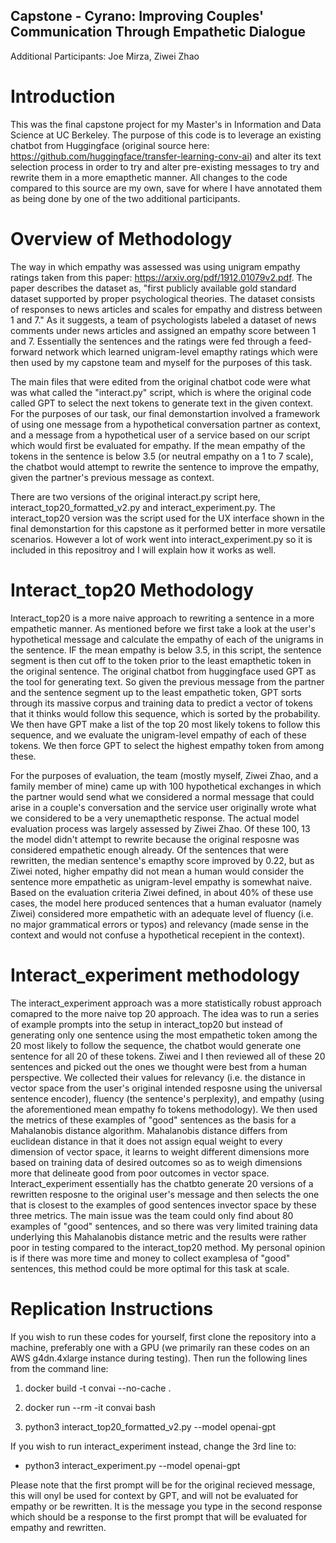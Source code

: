 ## Capstone - Cyrano: Improving Couples' Communication Through Empathetic Dialogue

Additional Participants: Joe Mirza, Ziwei Zhao

# Introduction
This was the final capstone project for my Master's in Information and Data Science at UC Berkeley. The purpose of this code is to leverage an existing chatbot from Huggingface (original source here: https://github.com/huggingface/transfer-learning-conv-ai) and alter its text selection process in order to try and alter pre-existing messages to try and rewrite them in a more emapthetic manner. All changes to the code compared to this source are my own, save for where I have annotated them as being done by one of the two additional participants.

# Overview of Methodology
The way in which empathy was assessed was using unigram empathy ratings taken from this paper: https://arxiv.org/pdf/1912.01079v2.pdf. The paper describes the dataset as, "first publicly available gold standard dataset supported by proper psychological theories. The dataset consists of responses to news articles and scales for empathy and distress between 1 and 7." As it suggests, a team of psychologists labeled a dataset of news comments under news articles and assigned an empathy score between 1 and 7. Essentially the sentences and the ratings were fed through a feed-forward network which learned unigram-level emapthy ratings which were then used by my capstone team and myself for the purposes of this task.

The main files that were edited from the original chatbot code were what was what called the "interact.py" script, which is where the original code called GPT to select the next tokens to generate text in the given context. For the purposes of our task, our final demonstartion involved a framework of using one message from a hypothetical conversation partner as context, and a message from a hypothetical user of a service based on our script which would first be evaluated for empathy. If the mean empathy of the tokens in the sentence is below 3.5 (or neutral empathy on a 1 to 7 scale), the chatbot would attempt to rewrite the sentence to improve the empathy, given the partner's previous message as context.

There are two versions of the original interact.py script here, interact_top20_formatted_v2.py and interact_experiment.py. The interact_top20 version was the script used for the UX interface shown in the final demonstartion for this capstone as it performed better in more versatile scenarios. However a lot of work went into interact_experiment.py so it is included in this repositroy and I will explain how it works as well. 

# Interact_top20 Methodology
Interact_top20 is a more naive approach to rewriting a sentence in a more empathetic manner. As mentioned before we first take a look at the user's hypothetical message and calculate the empathy of each of the unigrams in the sentence. IF the mean empathy is below 3.5, in this script, the sentence segment is then cut off to the token prior to the least emapthetic token in the original sentence. The original chatbot from huggingface used GPT as the tool for generating text. So given the previous message from the partner and the sentence segment up to the least empathetic token, GPT sorts through its massive corpus and training data to predict a vector of tokens that it thinks would follow this sequence, which is sorted by the probability. We then have GPT make a list of the top 20 most likely tokens to follow this sequence, and we evaluate the unigram-level empathy of each of these tokens. We then force GPT to select the highest empathy token from among these. 

For the purposes of evaluation, the team (mostly myself, Ziwei Zhao, and a family member of mine) came up with 100 hypothetical exchanges in which the partner would send what we considered a normal message that could arise in a couple's conversation and the service user originally wrote what we considered to be a very unemapthetic response. The actual model evaluation process was largely assessed by Ziwei Zhao. Of these 100, 13 the model didn't attempt to rewrite because the original resposne was considered empathetic enough already. Of the sentences that were rewritten, the median sentence's emapthy score improved by 0.22, but as Ziwei noted, higher empathy did not mean a human would consider the sentence more empathetic as unigram-level empathy is somewhat naive. Based on the evaluation criteria Ziwei defined, in about 40% of these use cases, the model here produced sentences that a human evaluator (namely Ziwei) considered more empathetic with an adequate level of fluency (i.e. no major grammatical errors or typos) and relevancy (made sense in the context and would not confuse a hypothetical recepient in the context). 

# Interact_experiment methodology
The interact_experiment approach was a more statistically robust approach comapred to the more naive top 20 approach. The idea was to run a series of example prompts into the setup in interact_top20 but instead of generating only one sentence using the most empathetic token among the 20 most likely to follow the sequence, the chatbot would generate one sentence for all 20 of these tokens. Ziwei and I then reviewed all of these 20 sentences and picked out the ones we thought were best from a human perspective. We collected their values for relevancy (i.e. the distance in vector space from the user's original intended resposne using the universal sentence encoder), fluency (the sentence's perplexity), and empathy (using the aforementioned mean empathy fo tokens methodology). We then used the metrics of these examples of "good" sentences as the basis for a Mahalanobis distance algorithm. Mahalanobis distance differs from euclidean distance in that it does not assign equal weight to every dimension of vector space, it learns to weight different dimensions more based on training data of desired outcomes so as to weigh dimensions more that delineate good from poor outcomes in vector space. Interact_experiment essentially has the chatbto generate 20 versions of a rewritten resposne to the original user's message and then selects the one that is closest to the examples of good sentences invector space by these three metrics. The main issue was the team could only find about 80 examples of "good" sentences, and so there was very limited training data underlying this Mahalanobis distance metric and the results were rather poor in testing compared to the interact_top20 method. My personal opinion is if there was more time and money to collect examplesa of "good" sentences, this method could be more optimal for this task at scale.

# Replication Instructions
If you wish to run these codes for yourself, first clone the repository into a machine, preferably one with a GPU (we primarily ran these codes on an AWS g4dn.4xlarge instance during testing). Then run the following lines from the command line:

1. docker build -t convai --no-cache .

2. docker run --rm -it convai bash

3. python3 interact_top20_formatted_v2.py --model openai-gpt


If you wish to run interact_experiment instead, change the 3rd line to:
 - python3 interact_experiment.py --model openai-gpt

Please note that the first prompt will be for the original recieved message, this will onyl be used for context by GPT, and will not be evaluated for empathy or be rewritten. It is the message you type in the second response which should be a response to the first prompt that will be evaluated for empathy and rewritten. 

